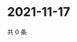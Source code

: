 # 2021-11-17

共 0 条

<!-- BEGIN WEIBO -->
<!-- 最后更新时间 Wed Nov 17 2021 06:08:41 GMT+0800 (China Standard Time) -->

<!-- END WEIBO -->
